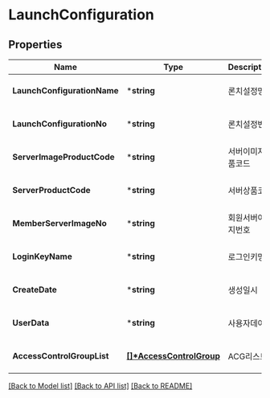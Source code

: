 # LaunchConfiguration

## Properties
Name | Type | Description | Notes
------------ | ------------- | ------------- | -------------
**LaunchConfigurationName** | ***string** | 론치설정명 | [optional] [default to null]
**LaunchConfigurationNo** | ***string** | 론치설정번호 | [optional] [default to null]
**ServerImageProductCode** | ***string** | 서버이미지상품코드 | [optional] [default to null]
**ServerProductCode** | ***string** | 서버상품코드 | [optional] [default to null]
**MemberServerImageNo** | ***string** | 회원서버이미지번호 | [optional] [default to null]
**LoginKeyName** | ***string** | 로그인키명 | [optional] [default to null]
**CreateDate** | ***string** | 생성일시 | [optional] [default to null]
**UserData** | ***string** | 사용자데이터 | [optional] [default to null]
**AccessControlGroupList** | **[[]\*AccessControlGroup](AccessControlGroup.md)** | ACG리스트 | [optional] [default to null]

[[Back to Model list]](../README.md#documentation-for-models) [[Back to API list]](../README.md#documentation-for-api-endpoints) [[Back to README]](../README.md)



